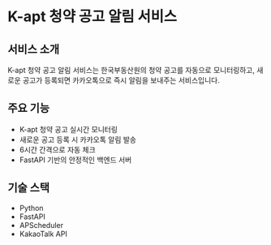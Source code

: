# K-apt 청약 공고 알림 서비스

## 서비스 소개
K-apt 청약 공고 알림 서비스는 한국부동산원의 청약 공고를 자동으로 모니터링하고, 새로운 공고가 등록되면 카카오톡으로 즉시 알림을 보내주는 서비스입니다.

## 주요 기능
- K-apt 청약 공고 실시간 모니터링
- 새로운 공고 등록 시 카카오톡 알림 발송
- 6시간 간격으로 자동 체크
- FastAPI 기반의 안정적인 백엔드 서버

## 기술 스택
- Python
- FastAPI
- APScheduler
- KakaoTalk API
